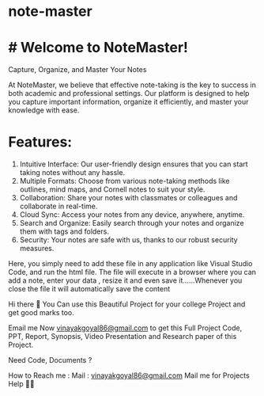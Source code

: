 # note-master
# # Welcome to NoteMaster!

Capture, Organize, and Master Your Notes

At NoteMaster, we believe that effective note-taking is the key to success in both academic and professional settings. Our platform is designed to help you capture important information, organize it efficiently, and master your knowledge with ease.

# Features:

1. Intuitive Interface: Our user-friendly design ensures that you can start taking notes without any hassle.
2. Multiple Formats: Choose from various note-taking methods like outlines, mind maps, and Cornell notes to suit your style.
3. Collaboration: Share your notes with classmates or colleagues and collaborate in real-time.
4. Cloud Sync: Access your notes from any device, anywhere, anytime.
5. Search and Organize: Easily search through your notes and organize them with tags and folders.
6. Security: Your notes are safe with us, thanks to our robust security measures.

Here, you simply need to add these file in any application like Visual Studio Code, and run the html file.
The file will execute in a browser where you can add a note, enter your data , resize it and even save it......Whenever you close the file it will automatically save the content 

Hi there 👋 You Can use this Beautiful Project for your college Project and get good marks too.

Email me Now vinayakgoyal86@gmail.com to get this Full Project Code, PPT, Report, Synopsis, Video Presentation and Research paper of this Project.

Need Code, Documents ? 

How to Reach me : Mail : vinayakgoyal86@gmail.com Mail me for Projects Help 🙏🏻
